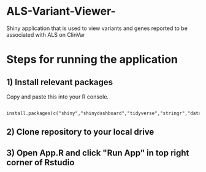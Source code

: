 # ALS-Variant-Viewer-
Shiny application that is used to view variants and genes reported to be associated with ALS on ClinVar

# Steps for running the application
## 1) Install relevant packages 
Copy and paste this into your R console.
```

install.packages(c("shiny","shinydashboard","tidyverse","stringr","data.table","DT","RColorBrewer","plotly"))

```
## 2) Clone repository to your local drive 

## 3) Open App.R and click "Run App" in top right corner of Rstudio



